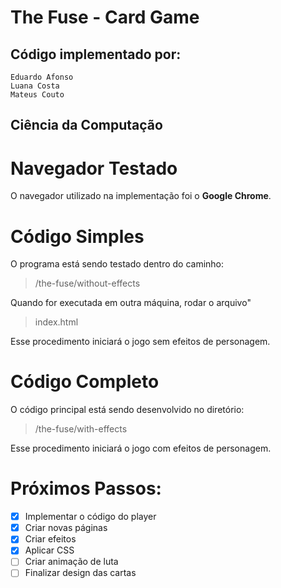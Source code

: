 # The Fuse - Card Game
## Código implementado por:
    Eduardo Afonso
    Luana Costa
    Mateus Couto
## Ciência da Computação

# Navegador Testado
O navegador utilizado na implementação foi o **Google Chrome**.

# Código Simples
O programa está sendo testado dentro do caminho:
> /the-fuse/without-effects

Quando for executada em outra máquina, rodar o arquivo"
> index.html

Esse procedimento iniciará o jogo sem efeitos de personagem.

# Código Completo
O código principal está sendo desenvolvido no diretório:
>/the-fuse/with-effects

Esse procedimento iniciará o jogo com efeitos de personagem.

# Próximos Passos:
- [x] Implementar o código do player
- [x] Criar novas páginas
- [x] Criar efeitos
- [x] Aplicar CSS
- [ ] Criar animação de luta
- [ ] Finalizar design das cartas